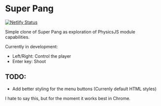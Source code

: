 # Super Pang

[![Netlify Status](https://api.netlify.com/api/v1/badges/d96007a2-0eab-423c-b0b5-84595cd1c991/deploy-status)](https://app.netlify.com/sites/superpang/deploys)

Simple clone of Super Pang as exploration of PhysicsJS module capabilities.

Currently in development:

- Left/Right: Control the player
- Enter key: Shoot

## TODO:

* Add better styling for the menu buttons (Currenly default HTML styles)

I hate to say this, but for the moment it works best in Chrome. 